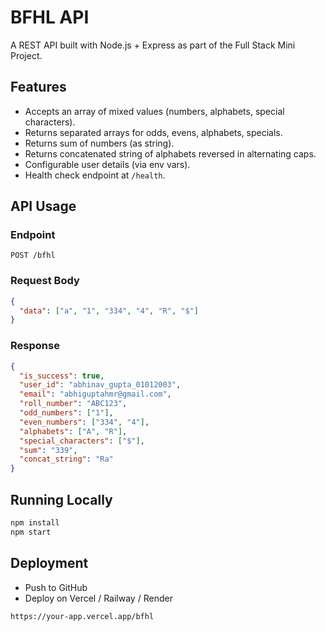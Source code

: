 # BFHL API

A REST API built with Node.js + Express as part of the Full Stack Mini Project.

## Features
- Accepts an array of mixed values (numbers, alphabets, special characters).
- Returns separated arrays for odds, evens, alphabets, specials.
- Returns sum of numbers (as string).
- Returns concatenated string of alphabets reversed in alternating caps.
- Configurable user details (via env vars).
- Health check endpoint at `/health`.

## API Usage

### Endpoint
`POST /bfhl`

### Request Body
```json
{
  "data": ["a", "1", "334", "4", "R", "$"]
}
```

### Response
```json
{
  "is_success": true,
  "user_id": "abhinav_gupta_01012003",
  "email": "abhiguptahmr@gmail.com",
  "roll_number": "ABC123",
  "odd_numbers": ["1"],
  "even_numbers": ["334", "4"],
  "alphabets": ["A", "R"],
  "special_characters": ["$"],
  "sum": "339",
  "concat_string": "Ra"
}
```

## Running Locally
```bash
npm install
npm start
```

## Deployment
- Push to GitHub
- Deploy on Vercel / Railway / Render
```
https://your-app.vercel.app/bfhl
```
